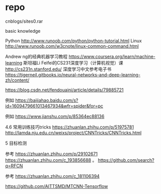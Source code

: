 # repo

cnblogs/sites0.rar

basic knowledge

Python    http://www.runoob.com/python/python-tutorial.html
Linux http://www.runoob.com/w3cnote/linux-common-command.html


Andrew ng的经典机器学习教程 https://www.coursera.org/learn/machine-learning
斯坦福Li Feifei的CS231深度学习（计算机视觉）课 http://cs231n.stanford.edu/
深度学习中文参考电子书 https://tigerneil.gitbooks.io/neural-networks-and-deep-learning-zh/content/

https://blog.csdn.net/fendouaini/article/details/79885721

例如 https://baijiahao.baidu.com/s?id=1609479661013467934&wfr=spider&for=pc

例如 https://www.jianshu.com/p/85364ec88136


4.6	常用训练技巧tricks
https://zhuanlan.zhihu.com/p/51975781
http://lamda.nju.edu.cn/weixs/project/CNNTricks/CNNTricks.html

5	目标检测

参考 https://zhuanlan.zhihu.com/p/29102671
https://zhuanlan.zhihu.com/c_193856688
。
https://github.com/search?q=RFCN
 

参考 https://zhuanlan.zhihu.com/c_181106394

https://github.com/AITTSMD/MTCNN-Tensorflow

